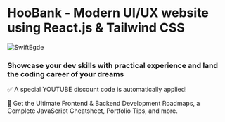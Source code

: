 # HooBank - Modern UI/UX website using React.js & Tailwind CSS

![SwiftEgde](https://i.ibb.co/BK1Hn0x/Screenshot-2022-08-08-at-4-05-48-PM.png)


### Showcase your dev skills with practical experience and land the coding career of your dreams
✅ A special YOUTUBE discount code is automatically applied!

📙 Get the Ultimate Frontend & Backend Development Roadmaps, a Complete JavaScript Cheatsheet, Portfolio Tips, and more.
